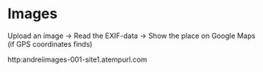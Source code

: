 # Images

Upload an image -> Read the EXIF-data -> Show the place on Google Maps (if GPS coordinates finds)

http:andreiimages-001-site1.atempurl.com
